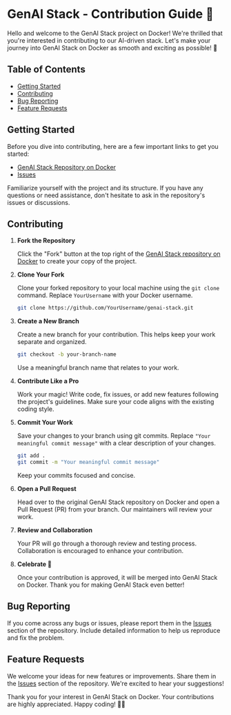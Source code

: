 # GenAI Stack - Contribution Guide 🌟

Hello and welcome to the GenAI Stack project on Docker! We're thrilled that you're interested in contributing to our AI-driven stack. Let's make your journey into GenAI Stack on Docker as smooth and exciting as possible! 🚀

## Table of Contents

- [Getting Started](#getting-started)
- [Contributing](#contributing)
- [Bug Reporting](#bug-reporting)
- [Feature Requests](#feature-requests)

## Getting Started

Before you dive into contributing, here are a few important links to get you started:

- [GenAI Stack Repository on Docker](https://github.com/docker/genai-stack)
- [Issues](https://github.com/docker/genai-stack/issues)

Familiarize yourself with the project and its structure. If you have any questions or need assistance, don't hesitate to ask in the repository's issues or discussions.

## Contributing

1. **Fork the Repository**

   Click the "Fork" button at the top right of the [GenAI Stack repository on Docker](https://github.com/docker/genai-stack) to create your copy of the project.

2. **Clone Your Fork**

   Clone your forked repository to your local machine using the `git clone` command. Replace `YourUsername` with your Docker username.

   ```bash
   git clone https://github.com/YourUsername/genai-stack.git
   ```

3. **Create a New Branch**

   Create a new branch for your contribution. This helps keep your work separate and organized.

   ```bash
   git checkout -b your-branch-name
   ```

   Use a meaningful branch name that relates to your work.

4. **Contribute Like a Pro**

   Work your magic! Write code, fix issues, or add new features following the project's guidelines. Make sure your code aligns with the existing coding style.

5. **Commit Your Work**

   Save your changes to your branch using git commits. Replace `"Your meaningful commit message"` with a clear description of your changes.

   ```bash
   git add .
   git commit -m "Your meaningful commit message"
   ```

   Keep your commits focused and concise.

6. **Open a Pull Request**

   Head over to the original GenAI Stack repository on Docker and open a Pull Request (PR) from your branch. Our maintainers will review your work.

7. **Review and Collaboration**

   Your PR will go through a thorough review and testing process. Collaboration is encouraged to enhance your contribution.

8. **Celebrate 🎉**

   Once your contribution is approved, it will be merged into GenAI Stack on Docker. Thank you for making GenAI Stack even better!

## Bug Reporting

If you come across any bugs or issues, please report them in the [Issues](https://github.com/docker/genai-stack/issues) section of the repository. Include detailed information to help us reproduce and fix the problem.

## Feature Requests

We welcome your ideas for new features or improvements. Share them in the [Issues](https://github.com/docker/genai-stack/issues) section of the repository. We're excited to hear your suggestions!

Thank you for your interest in GenAI Stack on Docker. Your contributions are highly appreciated. Happy coding! 🚀🦄